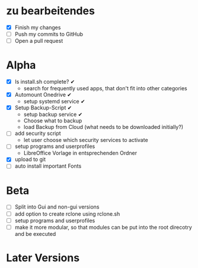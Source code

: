 # zu bearbeitendes
- [x] Finish my changes
- [ ] Push my commits to GitHub
- [ ] Open a pull request
# Alpha
- [x] Is install.sh complete?  ✔
	- search for frequently used apps, that don't fit into other categories
- [x] Automount Onedrive ✔
	- setup systemd service ✔
- [x] Setup Backup-Script ✔
	- setup backup service ✔
	- Choose what to backup
	- load Backup from Cloud (what needs to be downloaded initially?) 
- [ ] add security script
	- let user choose which security services to activate 
- [ ] setup programs and userprofiles
	- LibreOffice Vorlage in entsprechenden Ordner
- [x] upload to git
- [ ] auto install important Fonts

# Beta
- [ ] Split into Gui and non-gui versions
- [ ] add option to create rclone using rclone.sh
- [ ] setup programs and userprofiles
- [ ] make it more modular, so that modules can be put into the root direcotry and be executed
# Later Versions
